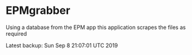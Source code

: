 # EPMgrabber
Using a database from the EPM app this application scrapes the files as required


Latest backup: Sun Sep 8 21:07:01 UTC 2019
